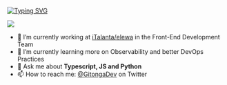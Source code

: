 [![Typing SVG](https://readme-typing-svg.herokuapp.com/?lines=Hello+Mate!;My+name+is+Gitonga;I+am+a+Full+Stack+Developer;Welcome+to+my+GitHub+page)](https://git.io/typing-svg)

![](https://komarev.com/ghpvc/?username=developer-gitonga)

- 🔭 I’m currently working at [iTalanta/elewa](https://iTalanta.com) in the Front-End Development Team
- 🌱 I’m currently learning more on Observability and better DevOps Practices
- 💬 Ask me about **Typescript, JS and Python**
- 📫 How to reach me: [@GitongaDev](https://twitter.com/GitongaDev) on Twitter

